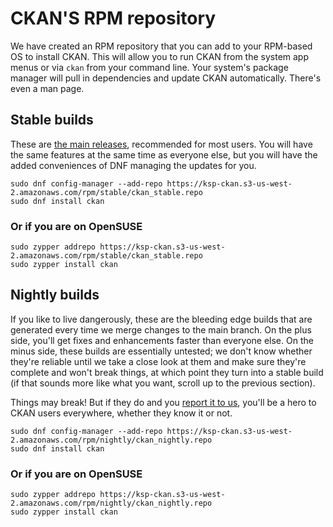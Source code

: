 # CKAN'S RPM repository

We have created an RPM repository that you can add to your RPM-based OS to install CKAN. This will allow you to run CKAN from the system app menus or via `ckan` from your command line. Your system's package manager will pull in dependencies and update CKAN automatically. There's even a man page.

## Stable builds

These are [the main releases](https://github.com/KSP-CKAN/CKAN/releases), recommended for most users. You will have the same features at the same time as everyone else, but you will have the added conveniences of DNF managing the updates for you.

```
sudo dnf config-manager --add-repo https://ksp-ckan.s3-us-west-2.amazonaws.com/rpm/stable/ckan_stable.repo
sudo dnf install ckan
```

### Or if you are on OpenSUSE
```
sudo zypper addrepo https://ksp-ckan.s3-us-west-2.amazonaws.com/rpm/stable/ckan_stable.repo
sudo zypper install ckan
```
## Nightly builds

If you like to live dangerously, these are the bleeding edge builds that are generated every time we merge changes to the main branch. On the plus side, you'll get fixes and enhancements faster than everyone else. On the minus side, these builds are essentially untested; we don't know whether they're reliable until we take a close look at them and make sure they're complete and won't break things, at which point they turn into a stable build (if that sounds more like what you want, scroll up to the previous section).

Things may break! But if they do and you [report it to us](https://github.com/KSP-CKAN/CKAN/issues/new/choose), you'll be a hero to CKAN users everywhere, whether they know it or not.

```
sudo dnf config-manager --add-repo https://ksp-ckan.s3-us-west-2.amazonaws.com/rpm/nightly/ckan_nightly.repo
sudo dnf install ckan
```
### Or if you are on OpenSUSE
```
sudo zypper addrepo https://ksp-ckan.s3-us-west-2.amazonaws.com/rpm/nightly/ckan_nightly.repo
sudo zypper install ckan
```
